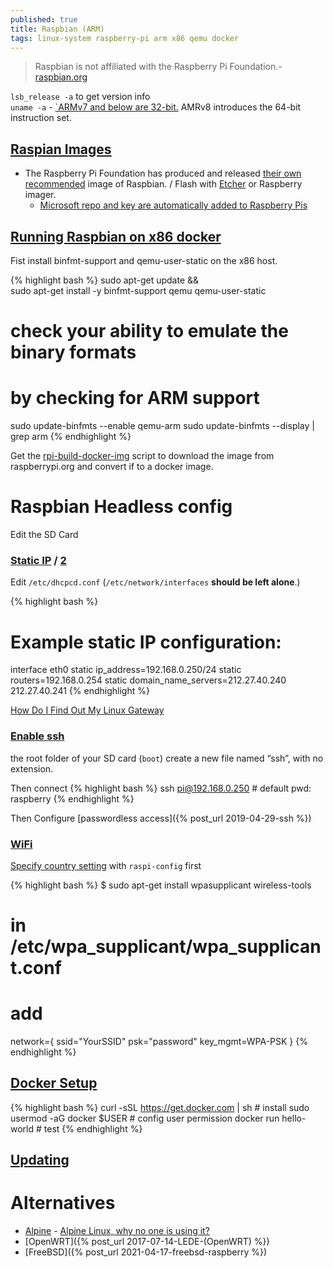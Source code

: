 ```yaml
---
published: true
title: Raspbian (ARM)
tags: linux-system raspberry-pi arm x86 qemu docker
---
```

> Raspbian is not affiliated with the Raspberry Pi Foundation.- [raspbian.org](https://www.raspbian.org/)

`lsb_release -a` to get version info  
`uname -a` - [`ARMv7 and below are 32-bit.](https://amalgjose.com/2018/08/09/how-to-check-whether-a-raspberry-pi-is-32-bit-or-64-bit/)  AMRv8 introduces the 64-bit instruction set. 

## [Raspian Images](https://www.raspbian.org/RaspbianImages)
- The Raspberry Pi Foundation has produced and released [their own recommended](https://www.raspberrypi.org/software/operating-systems/#raspberry-pi-os-32-bit) image of Raspbian. / Flash with [Etcher](https://www.balena.io/etcher/) or Raspberry imager.
	- [Microsoft repo and key are automatically added to Raspberry Pis](https://www.jeffgeerling.com/blog/2021/microsoft-repo-and-key-are-automatically-added-raspberry-pis)

## [Running Raspbian on x86 docker](http://blog.guiraudet.com/raspberrypi/2016/03/03/raspbian-image-for-docker.html)

Fist install binfmt-support and qemu-user-static on the x86 host.

{% highlight bash %}
sudo apt-get update && \
sudo apt-get install -y binfmt-support qemu qemu-user-static 

# check your ability to emulate the binary formats 
# by checking for ARM support 
sudo update-binfmts --enable qemu-arm
sudo update-binfmts --display | grep arm
{% endhighlight %}

Get the [rpi-build-docker-img](https://raw.githubusercontent.com/jguiraudet/jguiraudet.github.io/master/_includes/bin/rpi-build-docker-img) script to download the image from raspberrypi.org and convert if to a docker image.

# Raspbian Headless config
Edit the SD Card

### [Static IP](https://raspberrypi.stackexchange.com/questions/37916/setting-up-a-static-ip-address-on-raspian-jessie) / [2](https://raspberrypi.stackexchange.com/questions/37920/how-do-i-set-up-networking-wifi-static-ip-address-on-raspbian-raspberry-pi-os)

Edit `/etc/dhcpcd.conf` (`/etc/network/interfaces` **should be left alone**.)

{% highlight bash %}
# Example static IP configuration:
interface eth0
static ip_address=192.168.0.250/24
static routers=192.168.0.254
static domain_name_servers=212.27.40.240 212.27.40.241
{% endhighlight %}

[How Do I Find Out My Linux Gateway](https://www.cyberciti.biz/faq/how-to-find-gateway-ip-address/)

### [Enable ssh](https://roboticsbackend.com/enable-ssh-on-raspberry-pi-raspbian/)
the root folder of your SD card (`boot`) create a new file named “ssh”, with no extension.

Then connect 
{% highlight bash %}
ssh pi@192.168.0.250	# default pwd: raspberry
{% endhighlight %}

Then Configure [passwordless access]({% post_url 2019-04-29-ssh %})


### [WiFi](https://www.maketecheasier.com/setup-wifi-on-raspberry-pi/)

[Specify country setting](https://raspberrypi.stackexchange.com/questions/43720/disable-wifi-wlan0-on-pi-3/113815#113815) with `raspi-config` first

{% highlight bash %}
$ sudo apt-get install wpasupplicant wireless-tools

# in /etc/wpa_supplicant/wpa_supplicant.conf
# add 
network={
        ssid="YourSSID"
        psk="password"
        key_mgmt=WPA-PSK
}
{% endhighlight %}

## [Docker Setup](https://phoenixnap.com/kb/docker-on-raspberry-pi)

{% highlight bash %}
curl -sSL https://get.docker.com | sh # install
sudo usermod -aG docker $USER         # config user permission
docker run hello-world                # test
{% endhighlight %}

## [Updating](https://www.raspberrypi.org/documentation/computers/os.html#updating-and-upgrading-raspberry-pi-os)

# Alternatives
- [Alpine](https://wiki.alpinelinux.org/wiki/Raspberry_Pi) - [Alpine Linux, why no one is using it?](https://www.reddit.com/r/linux/comments/3mqqtx/alpine_linux_why_no_one_is_using_it/cvhiaz2?utm_source=share&utm_medium=web2x&context=3)
- [OpenWRT]({% post_url 2017-07-14-LEDE-(OpenWRT) %})
- [FreeBSD]({% post_url 2021-04-17-freebsd-raspberry %})
